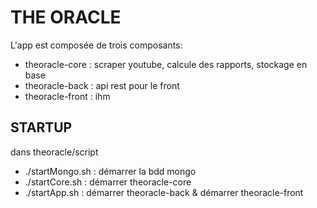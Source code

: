 # THE ORACLE

L'app est composée de trois composants:

- theoracle-core : scraper youtube, calcule des rapports, stockage en base
- theoracle-back : api rest pour le front 
- theoracle-front : ihm

## STARTUP

dans theoracle/script

- ./startMongo.sh : démarrer la bdd mongo
- ./startCore.sh : démarrer theoracle-core 
- ./startApp.sh : démarrer theoracle-back & démarrer theoracle-front